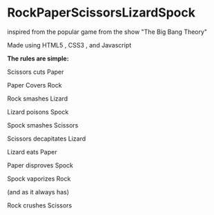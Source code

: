 # RockPaperScissorsLizardSpock
inspired from the popular game from the show "The Big Bang Theory"

Made using HTML5 , CSS3 , and Javascript


<b>The rules are simple: </b>
<p>Scissors cuts Paper
<p>Paper Covers Rock
<p>Rock smashes Lizard
<p>Lizard poisons Spock
<p>Spock smashes Scissors
<p>Scissors decapitates Lizard
<p>Lizard eats Paper
<p>Paper disproves Spock
<p>Spock vaporizes Rock
<p>(and as it always has)
<p> Rock crushes Scissors
